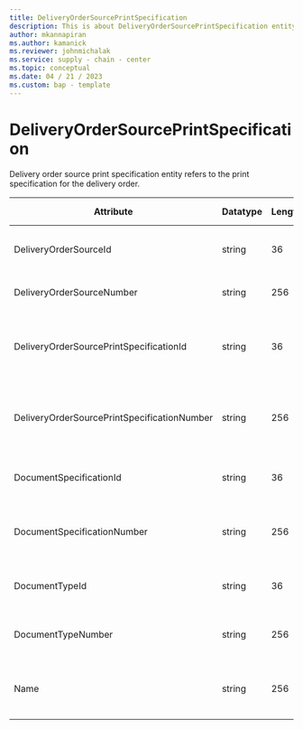```yaml
---
title: DeliveryOrderSourcePrintSpecification
description: This is about DeliveryOrderSourcePrintSpecification entity.
author: mkannapiran
ms.author: kamanick
ms.reviewer: johnmichalak
ms.service: supply - chain - center
ms.topic: conceptual
ms.date: 04 / 21 / 2023
ms.custom: bap - template
---
```


# **DeliveryOrderSourcePrintSpecification**

Delivery order source print specification entity refers to the print specification for the delivery order.


|	Attribute	|	Datatype	|	Length	|	Primary Key	|	Description	|
|---------------|--------|------|----------|-----------|
|	DeliveryOrderSourceId	|	string	|	36	|	No	|	The unique Id of the delivery order source	|
|	DeliveryOrderSourceNumber	|	string	|	256	|	No	|	Number of the delivery order source	|
|	DeliveryOrderSourcePrintSpecificationId	|	string	|	36	|	Yes	|	The unique Id of the delivery order source print specification	|
|	DeliveryOrderSourcePrintSpecificationNumber	|	string	|	256	|	Yes	|	The unique number of the delivery order source print specification	|
|	DocumentSpecificationId	|	string	|	36	|	No	|	The unique Id of the document specification	|
|	DocumentSpecificationNumber	|	string	|	256	|	No	|	Document specification number of the print specification	|
|	DocumentTypeId	|	string	|	36	|	No	|	The unique Id of the document type	|
|	DocumentTypeNumber	|	string	|	256	|	No	|	Document type number of the print specification	|
|	Name	|	string	|	256	|	No	|	Name of the print specification for delivery order source	|
